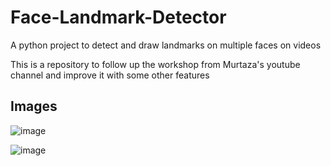 # Face-Landmark-Detector

A python project to detect and draw landmarks on multiple faces on videos

This is a repository to follow up the workshop from Murtaza's youtube channel and improve it with some other features

## Images

![image](https://user-images.githubusercontent.com/42501669/121788179-a0083e00-cba1-11eb-84c6-d16072e6660c.png)

![image](https://user-images.githubusercontent.com/42501669/121788138-39832000-cba1-11eb-92b4-0645ed1fc9d6.png)
